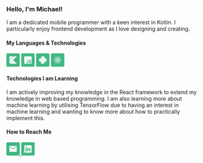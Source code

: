 <h3>Hello, I'm Michael!</h3>
<p>I am a dedicated mobile programmer with a keen interest in Kotlin. I particularly enjoy frontend development as I love designing and creating.</p>

<div>
  <h4>My Languages & Technologies</h4>
  <img src="kotlin.png" width="35" height="35" />
  <img src="javascript.png" width="35" height="35" />
  <img src="python.png" width="35" height="35" />
  <img src="react.png" width="35" height="35" />
</div>

<h4>Technologies I am Learning</h4>
<p>I am actively improving my knowledge in the React framework to extend my knowledge in web based programming. I am also learning more about machine learning by utilising TensorFlow due to having an interest in machine learning and wanting to know more about how to practically implement this.</p>
<h4>How to Reach Me</h4>

<div>
	<a href="mailto:michaelwoodroof@outlook.com?subject=GitHub%20Contact"/>
		<img src="email.png" width="35" height="35" />
	</a>
	<a href="https://www.linkedin.com/in/michaelwoodroof/">
		<img src="linkedin.png" width="35" height="35" />
	<a/>
</div>
